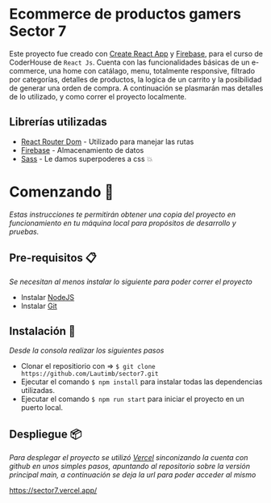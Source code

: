 # Ecommerce de productos gamers Sector 7 

Este proyecto fue creado con [Create React App](https://github.com/facebook/create-react-app) y [Firebase](https://firebase.google.com/docs/web/setup?hl=es-419), para el curso de CoderHouse de `React Js`.
Cuenta con las funcionalidades básicas de un e-commerce, una home con catálago, menu, totalmente responsive, filtrado por categorías, detalles de productos, la logica de un carrito y la posibilidad de generar una orden de compra. A continuación se plasmarán mas detalles de lo utilizado, y como correr el proyecto localmente.

## Librerías utilizadas 

-   [React Router Dom](https://reactrouter.com/en/main) - Utilizado para manejar las rutas
-   [Firebase](https://firebase.google.com/docs/web/setup?hl=es-419) - Almacenamiento de datos
-   [Sass](https://sass-lang.com/) - Le damos superpoderes a css 💥

# Comenzando 🚀  
_Estas instrucciones te permitirán obtener una copia del proyecto en funcionamiento en tu máquina local para propósitos de desarrollo y pruebas._

## Pre-requisitos 📋
_Se necesitan al menos instalar lo siguiente para poder correr el proyecto_
- Instalar [NodeJS](https://nodejs.org/es) 
- Instalar [Git](https://git-scm.com)
## Instalación 🔧
_Desde la consola realizar los siguientes pasos_
- Clonar el repositiorio con => `$ git clone https://github.com/Lautimb/sector7.git`
- Ejecutar el comando `$ npm install` para instalar todas las dependencias utilizadas.
- Ejecutar el comando `$ npm run start` para iniciar el proyecto en un puerto local.

## Despliegue 📦
_Para desplegar el proyecto se utilizó [Vercel](https://vercel.com/) sinconizando la cuenta con github en unos simples pasos, apuntando al repositorio sobre la versión principal main, a continuación se deja la url para poder acceder al mismo_

https://sector7.vercel.app/


